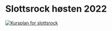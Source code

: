 #  Slottsrock høsten 2022

[![Kursplan for slottsrock](/img/slottsrock22h.png)](/img/slottsrock22h.png)
